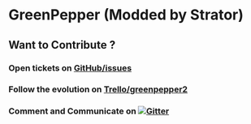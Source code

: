 # GreenPepper (Modded by Strator)

## Want to Contribute ? 

### Open tickets on [GitHub/issues](https://github.com/strator-dev/greenpepper/issues)

### Follow the evolution on [Trello/greenpepper2](https://trello.com/greenpepper2)

### Comment and Communicate on [![Gitter](https://badges.gitter.im/Join%20Chat.svg)](https://gitter.im/strator-dev/greenpepper?utm_source=badge&utm_medium=badge&utm_campaign=pr-badge&utm_content=badge)

